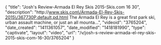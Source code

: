 {
    "title": "Josh's Review-Armada El Rey Skis 2015-Skis.com 16 30",
    "description": "http:\/\/www.skis.com\/Armada-El-Rey-Skis-2015\/367730P,default,pd.html The Armada El Rey is a great first park ski, urban assault machine, or just an all mounta...",
    "videoid": "3765204",
    "date_created": "1411361057",
    "date_modified": "1418181990",
    "type": "captivate",
    "layout": "video",
    "url": "\/v\/josh-s-review-armada-el-rey-skis-2015-skis-com-16-30\/3765204"
}
